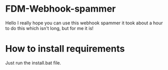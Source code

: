 # FDM-Webhook-spammer
Hello I really hope you can use this webhook spammer it took about a hour to do this which isn't long, but for me it is!

# How to install requirements
Just run the install.bat file.
